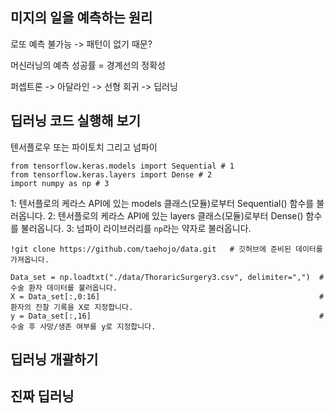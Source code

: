 ## 미지의 일을 예측하는 원리
로또 예측 불가능 -> 패턴이 없기 때문?

머신러닝의 예측 성공률 = 경계선의 정확성

퍼셉트론 -> 아달라인 -> 선형 회귀 -> 딥러닝

## 딥러닝 코드 실행해 보기

텐서플로우 또는 파이토치 그리고 넘파이

```
from tensorflow.keras.models import Sequential # 1
from tensorflow.keras.layers import Dense # 2
import numpy as np # 3
```
1: 텐서플로의 케라스 API에 있는 models 클래스(모듈)로부터 Sequential() 함수를 불러옵니다.
2: 텐서플로의 케라스 API에 있는 layers 클래스(모듈)로부터 Dense() 함수를 불러옵니다.
3: 넘파이 라이브러리를 `np`라는 약자로 불러옵니다.



```
!git clone https://github.com/taehojo/data.git   # 깃허브에 준비된 데이터를 가져옵니다.

Data_set = np.loadtxt("./data/ThoraricSurgery3.csv", delimiter=",")  # 수술 환자 데이터를 불러옵니다.
X = Data_set[:,0:16]                                                 # 환자의 진찰 기록을 X로 지정합니다.
y = Data_set[:,16]                                                   # 수술 후 사망/생존 여부를 y로 지정합니다.
```


## 딥러닝 개괄하기

## 진짜 딥러닝
